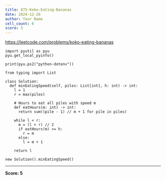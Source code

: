 ```yaml
---
title: 875-Koko-Eating-Bananas
date: 2024-12-26
author: Your Name
cell_count: 6
score: 5
---
```


https://leetcode.com/problems/koko-eating-bananas


```
import pyutil as pyu
pyu.get_local_pyinfo()
```


```
print(pyu.ps2("python-dotenv"))
```


```
from typing import List
```


```
class Solution:
  def minEatingSpeed(self, piles: List[int], h: int) -> int:
    l = 1
    r = max(piles)

    # Hours to eat all piles with speed m
    def eatHours(m: int) -> int:
      return sum((pile - 1) // m + 1 for pile in piles)

    while l < r:
      m = (l + r) // 2
      if eatHours(m) <= h:
        r = m
      else:
        l = m + 1

    return l
```


```
new Solution().minEatingSpeed()
```


---
**Score: 5**